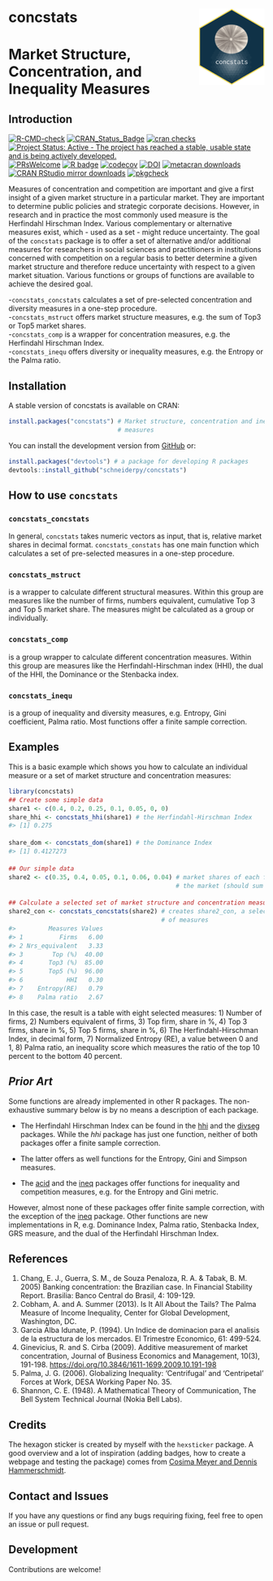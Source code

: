 
<!-- README.md is generated from README.Rmd. Please edit that file -->

# concstats <img src='man/figures/logo.png' align="right" height="150" style="float:right; height:150px;"/>

# Market Structure, Concentration, and Inequality Measures

## Introduction

<!-- badges: start -->

[![R-CMD-check](https://github.com/schneiderpy/concstats/workflows/R-CMD-check/badge.svg)](https://github.com/schneiderpy/concstats/actions)
[![CRAN_Status_Badge](https://www.r-pkg.org/badges/version/concstats)](https://cran.r-project.org/package=concstats)
[![cran
checks](https://cranchecks.info/badges/summary/concstats)](https://cran.r-project.org/web/checks/check_results_concstats.html)
[![Project Status: Active - The project has reached a stable, usable
state and is being actively
developed.](https://www.repostatus.org/badges/latest/active.svg)](https://www.repostatus.org/#active)
[![PRsWelcome](https://img.shields.io/badge/PRs-welcome-brightgreen.svg?style=plastic)](https://github.com/schneiderpy/concstats/pulls)
[![R
badge](https://img.shields.io/badge/Build%20with-♥%20and%20R-blue)](https://github.com/schneiderpy/concstats)
[![codecov](https://codecov.io/gh/schneiderpy/concstats/branch/master/graph/badge.svg?token=IG5NPEGK6J)](https://codecov.io/gh/schneiderpy/concstats)
[![DOI](https://zenodo.org/badge/DOI/10.5281/zenodo.6456536.svg)](https://doi.org/10.5281/zenodo.6456536)
[![metacran
downloads](https://cranlogs.r-pkg.org/badges/concstats)](https://cran.r-project.org/package=concstats)
[![CRAN RStudio mirror
downloads](https://cranlogs.r-pkg.org/badges/grand-total/concstats?color=blue)](https://r-pkg.org/pkg/concstats)
[![pkgcheck](https://github.com/schneiderpy/concstats/workflows/pkgcheck/badge.svg)](https://github.com/schneiderpy/concstats/actions?query=workflow%3Apkgcheck)

<!-- badges: end -->

Measures of concentration and competition are important and give a first
insight of a given market structure in a particular market. They are
important to determine public policies and strategic corporate
decisions. However, in research and in practice the most commonly used
measure is the Herfindahl Hirschman Index. Various complementary or
alternative measures exist, which - used as a set - might reduce
uncertainty. The goal of the `concstats` package is to offer a set of
alternative and/or additional measures for researchers in social
sciences and practitioners in institutions concerned with competition on
a regular basis to better determine a given market structure and
therefore reduce uncertainty with respect to a given market situation.
Various functions or groups of functions are available to achieve the
desired goal.

\-`concstats_concstats` calculates a set of pre-selected concentration
and diversity measures in a one-step procedure.  
-`concstats_mstruct` offers market structure measures, e.g. the sum of
Top3 or Top5 market shares.  
-`concstats_comp` is a wrapper for concentration measures, e.g. the
Herfindahl Hirschman Index.  
-`concstats_inequ` offers diversity or inequality measures, e.g. the
Entropy or the Palma ratio.

## Installation

A stable version of concstats is available on CRAN:

``` r
install.packages("concstats") # Market structure, concentration and inequality
                              # measures
```

You can install the development version from
[GitHub](https://github.com/schneiderpy/concstats) or:

``` r
install.packages("devtools") # a package for developing R packages
devtools::install_github("schneiderpy/concstats")
```

## How to use `concstats`

### `concstats_concstats`

In general, `concstats` takes numeric vectors as input, that is,
relative market shares in decimal format. `concstats_constats` has one
main function which calculates a set of pre-selected measures in a
one-step procedure.

### `concstats_mstruct`

is a wrapper to calculate different structural measures. Within this
group are measures like the number of firms, numbers equivalent,
cumulative Top 3 and Top 5 market share. The measures might be
calculated as a group or individually.

### `concstats_comp`

is a group wrapper to calculate different concentration measures. Within
this group are measures like the Herfindahl-Hirschman index (HHI), the
dual of the HHI, the Dominance or the Stenbacka index.

### `concstats_inequ`

is a group of inequality and diversity measures, e.g. Entropy, Gini
coefficient, Palma ratio. Most functions offer a finite sample
correction.

## Examples

This is a basic example which shows you how to calculate an individual
measure or a set of market structure and concentration measures:

``` r
library(concstats)
## Create some simple data
share1 <- c(0.4, 0.2, 0.25, 0.1, 0.05, 0, 0)
share_hhi <- concstats_hhi(share1) # the Herfindahl-Hirschman Index
#> [1] 0.275

share_dom <- concstats_dom(share1) # the Dominance Index
#> [1] 0.4127273

## Our simple data
share2 <- c(0.35, 0.4, 0.05, 0.1, 0.06, 0.04) # market shares of each firm in
                                              # the market (should sum up to 1)

## Calculate a selected set of market structure and concentration measures
share2_con <- concstats_concstats(share2) # creates share2_con, a selected set
                                          # of measures
#>         Measures Values
#> 1          Firms   6.00
#> 2 Nrs_equivalent   3.33
#> 3        Top (%)  40.00
#> 4       Top3 (%)  85.00
#> 5       Top5 (%)  96.00
#> 6            HHI   0.30
#> 7    Entropy(RE)   0.79
#> 8    Palma ratio   2.67
```

In this case, the result is a table with eight selected measures: 1)
Number of firms, 2) Numbers equivalent of firms, 3) Top firm, share in
%, 4) Top 3 firms, share in %, 5) Top 5 firms, share in %, 6) The
Herfindahl-Hirschman Index, in decimal form, 7) Normalized Entropy (RE),
a value between 0 and 1, 8) Palma ratio, an inequality score which
measures the ratio of the top 10 percent to the bottom 40 percent.

## *Prior Art*

Some functions are already implemented in other R packages. The
non-exhaustive summary below is by no means a description of each
package.

-   The Herfindahl Hirschman Index can be found in the
    [hhi](https://joss.theoj.org/papers/10.21105/joss.00828) and the
    [divseg](https://github.com/christopherkenny/divseg) packages. While
    the *hhi* package has just one function, neither of both packages
    offer a finite sample correction.

-   The latter offers as well functions for the Entropy, Gini and
    Simpson measures.

-   The [acid](https://cran.r-project.org/package=acid) and the
    [ineq](https://cran.r-project.org/package=ineq) packages offer
    functions for inequality and competition measures, e.g. for the
    Entropy and Gini metric.

However, almost none of these packages offer finite sample correction,
with the exception of the
[ineq](https://cran.r-project.org/package=ineq) package. Other functions
are new implementations in R, e.g. Dominance Index, Palma ratio,
Stenbacka Index, GRS measure, and the dual of the Herfindahl Hirschman
Index.

## References

1.  Chang, E. J., Guerra, S. M., de Souza Penaloza, R. A. & Tabak, B. M.
    2005) Banking concentration: the Brazilian case. In Financial
          Stability Report. Brasilia: Banco Central do Brasil, 4:
          109-129.
2.  Cobham, A. and A. Summer (2013). Is It All About the Tails? The
    Palma Measure of Income Inequality, Center for Global Development,
    Washington, DC.
3.  Garcia Alba Idunate, P. (1994). Un Indice de dominacion para el
    analisis de la estructura de los mercados. El Trimestre Economico,
    61: 499-524.
4.  Ginevicius, R. and S. Cirba (2009). Additive measurement of market
    concentration, Journal of Business Economics and Management, 10(3),
    191-198. <https://doi.org/10.3846/1611-1699.2009.10.191-198>
5.  Palma, J. G. (2006). Globalizing Inequality: ‘Centrifugal’ and
    ‘Centripetal’ Forces at Work, DESA Working Paper No. 35.
6.  Shannon, C. E. (1948). A Mathematical Theory of Communication, The
    Bell System Technical Journal (Nokia Bell Labs).

## Credits

The hexagon sticker is created by myself with the `hexsticker` package.
A good overview and a lot of inspiration (adding badges, how to create a
webpage and testing the package) comes from [Cosima Meyer and Dennis
Hammerschmidt](https://www.mzes.uni-mannheim.de/socialsciencedatalab/article/r-package/).

## Contact and Issues

If you have any questions or find any bugs requiring fixing, feel free
to open an issue or pull request.

## Development

Contributions are welcome!
